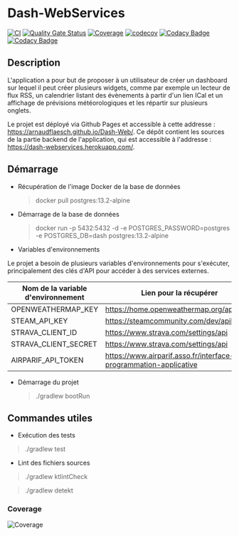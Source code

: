 # Dash-WebServices

[![CI](https://github.com/ArnaudFlaesch/Dash-WebServices/actions/workflows/ci.yml/badge.svg)](https://github.com/ArnaudFlaesch/Dash-WebServices/actions)
[![Quality Gate Status](https://sonarcloud.io/api/project_badges/measure?project=ArnaudFlaesch_Dash-WebServices&metric=alert_status)](https://sonarcloud.io/dashboard?id=ArnaudFlaesch_Dash-WebServices)
[![Coverage](https://sonarcloud.io/api/project_badges/measure?project=ArnaudFlaesch_Dash-WebServices&metric=coverage)](https://sonarcloud.io/summary/new_code?id=ArnaudFlaesch_Dash-WebServices)
[![codecov](https://codecov.io/gh/ArnaudFlaesch/Dash-WebServices/branch/master/graph/badge.svg)](https://codecov.io/gh/ArnaudFlaesch/Dash-WebServices)
[![Codacy Badge](https://app.codacy.com/project/badge/Grade/8422ce6a2abd4cbc97ca89161d774d3b)](https://www.codacy.com/manual/arnaudflaesch/Dash-WebServices?utm_source=github.com&amp;utm_medium=referral&amp;utm_content=ArnaudFlaesch/Dash-WebServices&amp;utm_campaign=Badge_Grade)
[![Codacy Badge](https://api.codacy.com/project/badge/Coverage/8422ce6a2abd4cbc97ca89161d774d3b)](https://www.codacy.com/app/arnaudflaesch/Dash-WebServices?utm_source=github.com&amp;utm_medium=referral&amp;utm_content=ArnaudFlaesch/Dash-WebServices&amp;utm_campaign=Badge_Coverage)

## Description

L'application a pour but de proposer à un utilisateur de créer un dashboard sur lequel il peut créer plusieurs widgets,
comme par exemple un lecteur de flux RSS, un calendrier listant des évènements à partir d'un lien ICal et un affichage
de prévisions météorologiques et les répartir sur plusieurs onglets.

Le projet est déployé via Github Pages et accessible à cette addresse : https://arnaudflaesch.github.io/Dash-Web/.
Ce dépôt contient les sources de la partie backend de l'application, qui est accessible à
l'addresse : https://dash-webservices.herokuapp.com/.

## Démarrage

- Récupération de l'image Docker de la base de données
  > docker pull postgres:13.2-alpine

- Démarrage de la base de données

  > docker run -p 5432:5432 -d -e POSTGRES_PASSWORD=postgres -e POSTGRES_DB=dash postgres:13.2-alpine

- Variables d'environnements

Le projet a besoin de plusieurs variables d'environnements pour s'exécuter, principalement des clés d'API pour accéder à
des services externes.

| Nom de la variable d'environnement | Lien pour la récupérer        |
|------------------------------------|-------------------------------|
| OPENWEATHERMAP_KEY                | https://home.openweathermap.org/api_keys             |
| STEAM_API_KEY               | https://steamcommunity.com/dev/apikey             |
|STRAVA_CLIENT_ID    | https://www.strava.com/settings/api |
|STRAVA_CLIENT_SECRET    | https://www.strava.com/settings/api |
|AIRPARIF_API_TOKEN    | https://www.airparif.asso.fr/interface-de-programmation-applicative |

- Démarrage du projet

  > ./gradlew bootRun

## Commandes utiles

- Exécution des tests
 > ./gradlew test

- Lint des fichiers sources
> ./gradlew ktlintCheck

> ./gradlew detekt

### Coverage

![Coverage](https://codecov.io/gh/ArnaudFlaesch/Dash-WebServices/branch/master/graphs/sunburst.svg)
